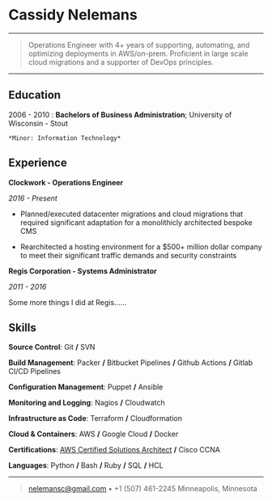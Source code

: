 Cassidy Nelemans
============

----

>  Operations Engineer with 4+ years of supporting, automating, and optimizing deployments in AWS/on-prem.
>  Proficient in large scale cloud migrations and a supporter of DevOps principles.

----

Education
---------

2006 - 2010
:   **Bachelors of Business Administration**; University of Wisconsin - Stout

    *Minor: Information Technology*

Experience
----------

**Clockwork - Operations Engineer**

_2016 - Present_

* Planned/executed datacenter migrations and cloud migrations that required significant adaptation for a monolithicly architected bespoke CMS 

* Rearchitected a hosting environment for a $500+ million dollar company to meet their significant traffic demands and security constraints

**Regis Corporation - Systems Administrator**

_2011 - 2016_

Some more things I did at Regis......

Skills
--------------------

**Source Control**: Git **/** SVN

**Build Management**: Packer **/** Bitbucket Pipelines **/** Github Actions **/** Gitlab CI/CD Pipelines

**Configuration Management**: Puppet **/** Ansible

**Monitoring and Logging**: Nagios **/** Cloudwatch

**Infrastructure as Code**: Terraform **/** Cloudformation

**Cloud & Containers**: AWS **/** Google Cloud **/** Docker

**Certifications**: [AWS Certified Solutions Architect](https://www.certmetrics.com/amazon/public/badge.aspx?i=1&t=c&d=2017-10-25&ci=AWS00349475) **/** Cisco CCNA

**Languages**: Python **/** Bash **/** Ruby **/** SQL **/** HCL

--------------
> <nelemansc@gmail.com> • +1 (507) 461-2245
> Minneapolis, Minnesota
